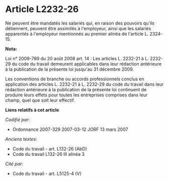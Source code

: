 # Article L2232-26

Ne peuvent être mandatés les salariés qui, en raison des pouvoirs qu'ils détiennent, peuvent être assimilés à l'employeur,
ainsi que les salariés apparentés à l'employeur mentionnés au premier alinéa de l'article L. 2324-15.

**Nota:**

Loi n° 2008-789 du 20 août 2008 art. 14 :  Les articles L. 2232-21 à L. 2232-29 du code du travail demeurent applicables dans
leur rédaction antérieure à la publication de la présente loi jusqu'au 31 décembre 2009.

Les conventions de branche ou accords professionnels conclus en application des articles L. 2232-21 à L. 2232-29 du code du
travail dans leur rédaction antérieure à la publication de la présente loi continuent de produire leurs effets pour toutes
les entreprises comprises dans leur champ, quel que soit leur effectif.

**Liens relatifs à cet article**

_Codifié par_:

  - Ordonnance 2007-329 2007-03-12 JORF 13 mars 2007

_Anciens textes_:

  - Code du travail - art. L132-26 (AbD)
  - Code du travail L132-26 III alinéa 3

_Cité par_:

  - Code du travail - art. L5125-4 (V)
